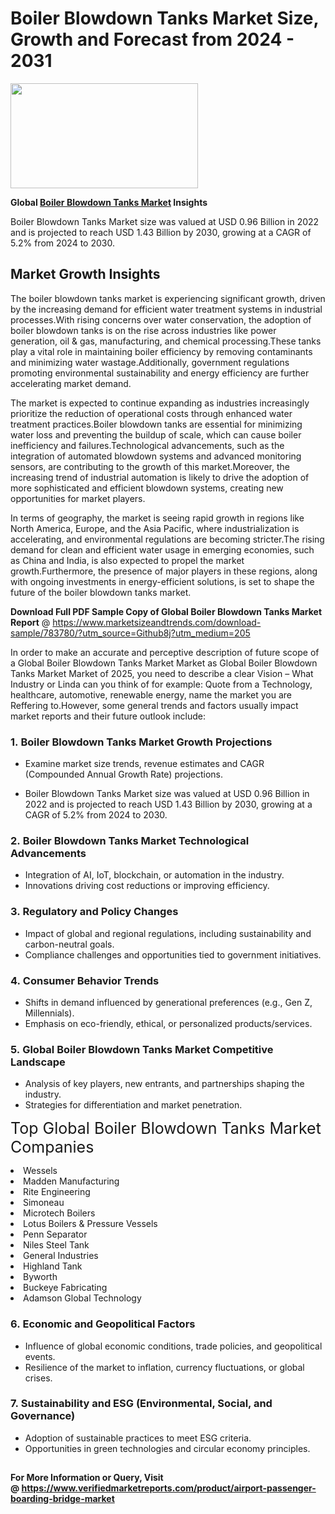 <H1>Boiler Blowdown Tanks Market Size, Growth and Forecast from 2024 - 2031</H1><img class="aligncenter size-medium wp-image-584254" src="https://thirdeyenews.in/wp-content/uploads/2024/09/Global-Market-Research-300x168.jpeg" alt="" width="300" height="168" /><p><strong>Global&nbsp;<a href="https://www.marketsizeandtrends.com/download-sample/783780/?utm_source=Github8j?utm_medium=205">Boiler Blowdown Tanks Market</a> Insights</strong></p><p>Boiler Blowdown Tanks Market size was valued at USD 0.96 Billion in 2022 and is projected to reach USD 1.43 Billion by 2030, growing at a CAGR of 5.2% from 2024 to 2030.</p><p><h2>Market Growth Insights</h2> <p>The boiler blowdown tanks market is experiencing significant growth, driven by the increasing demand for efficient water treatment systems in industrial processes.With rising concerns over water conservation, the adoption of boiler blowdown tanks is on the rise across industries like power generation, oil & gas, manufacturing, and chemical processing.These tanks play a vital role in maintaining boiler efficiency by removing contaminants and minimizing water wastage.Additionally, government regulations promoting environmental sustainability and energy efficiency are further accelerating market demand.</p> <p>The market is expected to continue expanding as industries increasingly prioritize the reduction of operational costs through enhanced water treatment practices.Boiler blowdown tanks are essential for minimizing water loss and preventing the buildup of scale, which can cause boiler inefficiency and failures.Technological advancements, such as the integration of automated blowdown systems and advanced monitoring sensors, are contributing to the growth of this market.Moreover, the increasing trend of industrial automation is likely to drive the adoption of more sophisticated and efficient blowdown systems, creating new opportunities for market players.</p> <p>In terms of geography, the market is seeing rapid growth in regions like North America, Europe, and the Asia Pacific, where industrialization is accelerating, and environmental regulations are becoming stricter.The rising demand for clean and efficient water usage in emerging economies, such as China and India, is also expected to propel the market growth.Furthermore, the presence of major players in these regions, along with ongoing investments in energy-efficient solutions, is set to shape the future of the boiler blowdown tanks market.</p> <p><span class=""><strong>Download Full PDF Sample Copy of Global Boiler Blowdown Tanks Market Report</strong> @ <a href="https://www.marketsizeandtrends.com/download-sample/783780/?utm_source=Github8j?utm_medium=205" target="_blank">https://www.marketsizeandtrends.com/download-sample/783780/?utm_source=Github8j?utm_medium=205</a></span></p><p>In order to make an accurate and perceptive description of future scope of a Global&nbsp;Boiler Blowdown Tanks Market Market as Global&nbsp;Boiler Blowdown Tanks Market Market of 2025, you need to describe a clear Vision &ndash; What Industry or Linda can you think of for example: Quote from a Technology, healthcare, automotive, renewable energy, name the market you are Reffering to.However, some general trends and factors usually impact market reports and their future outlook include:</p><h3>1.&nbsp;<strong>Boiler Blowdown Tanks Market Growth Projections</strong></h3><ul><li>Examine market size trends, revenue estimates and CAGR (Compounded Annual Growth Rate) projections.</li><li><p>Boiler Blowdown Tanks Market size was valued at USD 0.96 Billion in 2022 and is projected to reach USD 1.43 Billion by 2030, growing at a CAGR of 5.2% from 2024 to 2030.</p></li></ul><h3>2.&nbsp;<strong>Boiler Blowdown Tanks Market Technological Advancements</strong></h3><ul><li>Integration of AI, IoT, blockchain, or automation in the industry.</li><li>Innovations driving cost reductions or improving efficiency.</li></ul><h3>3.&nbsp;<strong>Regulatory and Policy Changes</strong></h3><ul><li>Impact of global and regional regulations, including sustainability and carbon-neutral goals.</li><li>Compliance challenges and opportunities tied to government initiatives.</li></ul><h3>4.&nbsp;<strong>Consumer Behavior Trends</strong></h3><ul><li>Shifts in demand influenced by generational preferences (e.g., Gen Z, Millennials).</li><li>Emphasis on eco-friendly, ethical, or personalized products/services.</li></ul><h3>5.&nbsp;<strong>Global Boiler Blowdown Tanks Market Competitive Landscape</strong></h3><ul><li>Analysis of key players, new entrants, and partnerships shaping the industry.</li><li>Strategies for differentiation and market penetration.</li></ul><p data-pm-slice="1 1 []"><span style="color: inherit; font-family: inherit; font-size: 25px;">Top Global Boiler Blowdown Tanks Market Companies</span></p><div class="" data-test-id=""><p><li>Wessels</li><li> Madden Manufacturing</li><li> Rite Engineering</li><li> Simoneau</li><li> Microtech Boilers</li><li> Lotus Boilers & Pressure Vessels</li><li> Penn Separator</li><li> Niles Steel Tank</li><li> General Industries</li><li> Highland Tank</li><li> Byworth</li><li> Buckeye Fabricating</li><li> Adamson Global Technology</li></p></div><h3>6.&nbsp;<strong>Economic and Geopolitical Factors</strong></h3><ul><li>Influence of global economic conditions, trade policies, and geopolitical events.</li><li>Resilience of the market to inflation, currency fluctuations, or global crises.</li></ul><h3>7.&nbsp;<strong>Sustainability and ESG (Environmental, Social, and Governance)</strong></h3><ul><li>Adoption of sustainable practices to meet ESG criteria.</li><li>Opportunities in green technologies and circular economy principles.</li></ul><h2><strong style="font-size: 14px;">For More Information or Query, Visit @&nbsp;</strong><a style="background-color: #ffffff; font-size: 14px;" href="https://www.marketsizeandtrends.com/report/boiler-blowdown-tanks-market/" target="_blank">https://www.verifiedmarketreports.com/product/airport-passenger-boarding-bridge-market</a></h2>